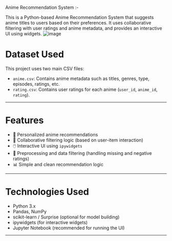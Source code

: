 Anime Recommendation System :-
 

This is a Python-based Anime Recommendation System that suggests anime titles to users based on their preferences. It uses collaborative filtering with user ratings and anime metadata, and provides an interactive UI using widgets.
![image](https://github.com/user-attachments/assets/a44d2255-5a2b-425e-884f-99922239b4b9)



# Dataset Used

This project uses two main CSV files:

- `anime.csv`: Contains anime metadata such as titles, genres, type, episodes, ratings, etc.
- `rating.csv`: Contains user ratings for each anime (`user_id`, `anime_id`, `rating`).

---

# Features

- 🎯 Personalized anime recommendations
- 🧠 Collaborative filtering logic (based on user-item interaction)
- 🖱️ Interactive UI using `ipywidgets`
- 🧹 Preprocessing and data filtering (handling missing and negative ratings)
- 📊 Simple and clean recommendation logic

---

# Technologies Used

- Python 3.x
- Pandas, NumPy
- scikit-learn / Surprise (optional for model building)
- ipywidgets (for interactive widgets)
- Jupyter Notebook (recommended for running the UI)

---



